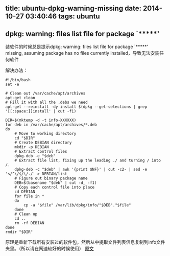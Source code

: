 title: ubuntu-dpkg-warning-missing
date: 2014-10-27 03:40:46
tags: ubuntu
---

## dpkg: warning: files list file for package `*****'

装软件的时候总是提示dpkg: warning: files list file for package `*****' missing, assuming package has no files currently installed，导致无法安装任何软件

解决办法：

````
#!/bin/bash
set -e

# Clean out /var/cache/apt/archives
apt-get clean
# Fill it with all the .debs we need
apt-get --reinstall -dy install $(dpkg --get-selections | grep '[[:space:]]install' | cut -f1)

DIR=$(mktemp -d -t info-XXXXXX)
for deb in /var/cache/apt/archives/*.deb
do
    # Move to working directory
    cd "$DIR"
    # Create DEBIAN directory
    mkdir -p DEBIAN
    # Extract control files
    dpkg-deb -e "$deb"
    # Extract file list, fixing up the leading ./ and turning / into /.
    dpkg-deb -c "$deb" | awk '{print $NF}' | cut -c2- | sed -e 's/^\/$/\/./' > DEBIAN/list
    # Figure out binary package name
    DEB=$(basename "$deb" | cut -d_ -f1)
    # Copy each control file into place
    cd DEBIAN
    for file in *
    do
        cp -a "$file" /var/lib/dpkg/info/"$DEB"."$file"
    done
    # Clean up
    cd ..
    rm -rf DEBIAN
done
rmdir "$DIR"
````

原理是重新下载所有安装过的软件包，然后从中提取文件列表信息复制到info文件夹里。（所以请在网速较好的时候使用）
[原文](http://blog.sina.com.cn/s/blog_82fc65ea0101k1pz.html)
